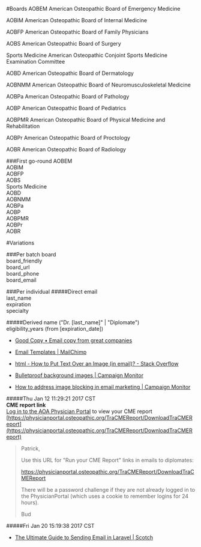 #Boards
AOBEM
American Osteopathic Board of Emergency Medicine

AOBIM
American Osteopathic Board of Internal Medicine

AOBFP
American Osteopathic Board of Family Physicians

AOBS 
American Osteopathic Board of Surgery

Sports Medicine
American Osteopathic Conjoint Sports Medicine Examination Committee

AOBD
American Osteopathic Board of Dermatology

AOBNMM
American Osteopathic Board of Neuromusculoskeletal Medicine

AOBPa
American Osteopathic Board of Pathology

AOBP
American Osteopathic Board of Pediatrics

AOBPMR
American Osteopathic Board of Physical Medicine and Rehabilitation

AOBPr
American Osteopathic Board of Proctology

AOBR
American Osteopathic Board of Radiology

###First go-round
AOBEM  
AOBIM  
AOBFP  
AOBS   
Sports Medicine  
AOBD  
AOBNMM  
AOBPa  
AOBP  
AOBPMR  
AOBPr  
AOBR  

#Variations

###Per batch
board  
board_friendly  
board_url  
board_phone  
board_email  


###Per individual
#####Direct
email  
last_name  
expiration  
specialty  

#####Derived
name ("Dr. [last_name]" | "Diplomate")  
eligibility_years (from [expiration_date])  





* [Good Copy • Email copy from great companies](http://www.goodemailcopy.com/)

* [Email Templates | MailChimp](https://mailchimp.com/features/email-templates/)

* [html - How to Put Text Over an Image (in email)? - Stack Overflow](http://stackoverflow.com/questions/39422875/how-to-put-text-over-an-image-in-email)

* [Bulletproof background images | Campaign Monitor](https://backgrounds.cm/)

* [How to address image blocking in email marketing | Campaign Monitor](https://www.campaignmonitor.com/resources/guides/image-blocking-in-email/)

#####Thu Jan 12 11:29:21 2017 CST  
**CME report link**  
[Log in to the AOA Physician Portal](https://physicianportal.osteopathic.org/TraCMEReport/DownloadTraCMEReport) to view your CME report
[https://physicianportal.osteopathic.org/TraCMEReport/DownloadTraCMEReport](https://physicianportal.osteopathic.org/TraCMEReport/DownloadTraCMEReport)
> Patrick,
>  
> Use this URL for "Run your CME Report" links in emails to diplomates:
>  
> https://physicianportal.osteopathic.org/TraCMEReport/DownloadTraCMEReport
>  
> There will be a password challenge if they are not already logged in to the PhysicianPortal (which uses a cookie to remember logins for 24 hours).
>  
> Bud
 

#####Fri Jan 20 15:19:38 2017 CST
* [The Ultimate Guide to Sending Email in Laravel | Scotch](https://scotch.io/tutorials/ultimate-guide-on-sending-email-in-laravel)
